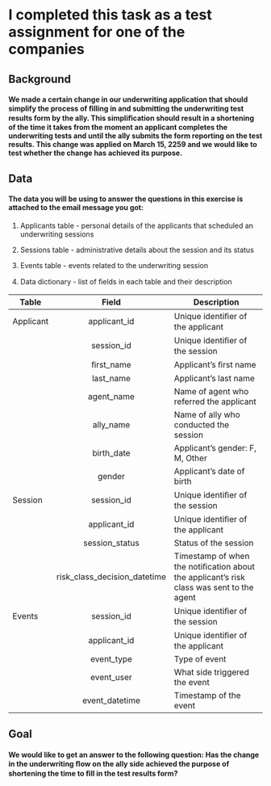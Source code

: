 # I completed this task as a test assignment for one of the companies

## Background
#### We made a certain change in our underwriting application that should simplify the process of ﬁlling in and submitting the underwriting test results form by the ally. This simpliﬁcation should result in a shortening of the time it takes from the moment an applicant completes the underwriting tests and until the ally submits the form reporting on the test results. This change was applied on March 15, 2259 and we would like to test whether the change has achieved its purpose.

## Data
#### The data you will be using to answer the questions in this exercise is attached to the email message you got:

1. Applicants table - personal details of the applicants that scheduled an underwriting sessions

2. Sessions table - administrative details about the session and its status

3. Events table - events related to the underwriting session

4. Data dictionary - list of ﬁelds in each table and their description

| Table         |       Field        | Description                          |
| ------------- |:------------------:| -----                                |
| Applicant     | applicant_id       | Unique identiﬁer of the applicant    |
|               | session_id         | Unique identiﬁer of the session                                 |
|               | ﬁrst_name          | Applicant’s ﬁrst name                              |
|               | last_name          | Applicant’s last name                                  |
|               | agent_name         | Name of agent who referred the applicant                                 |
|               | ally_name          | Name of ally who conducted the session                                   |
|               | birth_date         | Applicant’s gender: F, M, Other                                  |
|               | gender             | Applicant’s date of birth                                    |
| Session       | session_id         | Unique identiﬁer of the session                                    |
|               | applicant_id       | Unique identiﬁer of the applicant                                  |
|               | session_status     | Status of the session                                  |
|               | risk_class_decision_datetime | Timestamp of when the notiﬁcation about the applicant’s risk class was sent to the agent |
| Events        | session_id         | Unique identiﬁer of the session    |
|               | applicant_id       | Unique identiﬁer of the applicant                               |
|               | event_type         | Type of event                            |
|               | event_user         | What side triggered the event                                 |
|               | event_datetime     | Timestamp of the event                                |

## Goal
#### We would like to get an answer to the following question: Has the change in the underwriting ﬂow on the ally side achieved the purpose of shortening the time to ﬁll in the test results form?